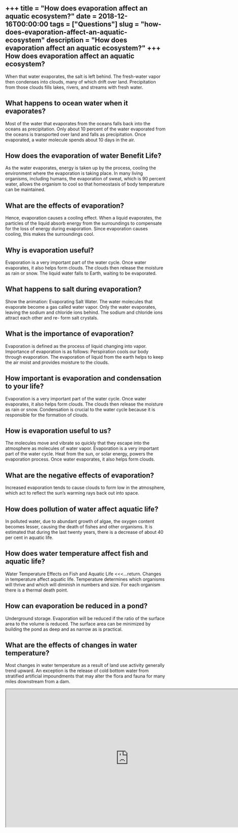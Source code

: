 +++
title = "How does evaporation affect an aquatic ecosystem?"
date = 2018-12-16T00:00:00
tags = ["Questions"]
slug = "how-does-evaporation-affect-an-aquatic-ecosystem"
description = "How does evaporation affect an aquatic ecosystem?"
+++
How does evaporation affect an aquatic ecosystem?
-------------------------------------------------

When that water evaporates, the salt is left behind. The fresh-water vapor then condenses into clouds, many of which drift over land. Precipitation from those clouds fills lakes, rivers, and streams with fresh water.

What happens to ocean water when it evaporates?
-----------------------------------------------

Most of the water that evaporates from the oceans falls back into the oceans as precipitation. Only about 10 percent of the water evaporated from the oceans is transported over land and falls as precipitation. Once evaporated, a water molecule spends about 10 days in the air.

How does the evaporation of water Benefit Life?
-----------------------------------------------

As the water evaporates, energy is taken up by the process, cooling the environment where the evaporation is taking place. In many living organisms, including humans, the evaporation of sweat, which is 90 percent water, allows the organism to cool so that homeostasis of body temperature can be maintained.

What are the effects of evaporation?
------------------------------------

Hence, evaporation causes a cooling effect. When a liquid evaporates, the particles of the liquid absorb energy from the surroundings to compensate for the loss of energy during evaporation. Since evaporation causes cooling, this makes the surroundings cool.

Why is evaporation useful?
--------------------------

Evaporation is a very important part of the water cycle. Once water evaporates, it also helps form clouds. The clouds then release the moisture as rain or snow. The liquid water falls to Earth, waiting to be evaporated.

What happens to salt during evaporation?
----------------------------------------

Show the animation: Evaporating Salt Water. The water molecules that evaporate become a gas called water vapor. Only the water evaporates, leaving the sodium and chloride ions behind. The sodium and chloride ions attract each other and re- form salt crystals.

What is the importance of evaporation?
--------------------------------------

Evaporation is defined as the process of liquid changing into vapor. Importance of evaporation is as follows: Perspiration cools our body through evaporation. The evaporation of liquid from the earth helps to keep the air moist and provides moisture to the clouds.

How important is evaporation and condensation to your life?
-----------------------------------------------------------

Evaporation is a very important part of the water cycle. Once water evaporates, it also helps form clouds. The clouds then release the moisture as rain or snow. Condensation is crucial to the water cycle because it is responsible for the formation of clouds.

How is evaporation useful to us?
--------------------------------

The molecules move and vibrate so quickly that they escape into the atmosphere as molecules of water vapor. Evaporation is a very important part of the water cycle. Heat from the sun, or solar energy, powers the evaporation process. Once water evaporates, it also helps form clouds.

What are the negative effects of evaporation?
---------------------------------------------

Increased evaporation tends to cause clouds to form low in the atmosphere, which act to reflect the sun’s warming rays back out into space.

How does pollution of water affect aquatic life?
------------------------------------------------

In polluted water, due to abundant growth of algae, the oxygen content becomes lesser, causing the death of fishes and other organisms. It is estimated that during the last twenty years, there is a decrease of about 40 per cent in aquatic life.

How does water temperature affect fish and aquatic life?
--------------------------------------------------------

Water Temperature Effects on Fish and Aquatic Life &lt;&lt;&lt;…return. Changes in temperature affect aquatic life. Temperature determines which organisms will thrive and which will diminish in numbers and size. For each organism there is a thermal death point.

How can evaporation be reduced in a pond?
-----------------------------------------

Underground storage. Evaporation will be reduced if the ratio of the surface area to the volume is reduced. The surface area can be minimized by building the pond as deep and as narrow as is practical.

What are the effects of changes in water temperature?
-----------------------------------------------------

Most changes in water temperature as a result of land use activity generally trend upward. An exception is the release of cold bottom water from stratified artificial impoundments that may alter the flora and fauna for many miles downstream from a dam.

<iframe allow="accelerometer; autoplay; clipboard-write; encrypted-media; gyroscope; picture-in-picture" allowfullscreen="" class="__youtube_prefs__  epyt-is-override  no-lazyload" data-no-lazy="1" data-origheight="433" data-origwidth="770" data-skipgform_ajax_framebjll="" height="433" id="_ytid_58310" loading="lazy" src="https://www.youtube.com/embed/hSLZJ-P3VBU?enablejsapi=1&autoplay=0&cc_load_policy=0&cc_lang_pref=&iv_load_policy=1&loop=0&modestbranding=0&rel=1&fs=1&playsinline=0&autohide=2&theme=dark&color=red&controls=1&" title="YouTube player" width="770"></iframe>
